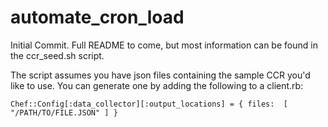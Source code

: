 # automate_cron_load

Initial Commit. Full README to come, but most information can be found in the ccr_seed.sh script.

The script assumes you have json files containing the sample CCR you'd like to use. You can generate one by adding the following to a client.rb:

```
Chef::Config[:data_collector][:output_locations] = { files:  [ "/PATH/TO/FILE.JSON" ] }
```